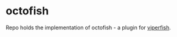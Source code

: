 # octofish

Repo holds the implementation of octofish - a plugin for [viperfish](https://github.com/mattstyles/viperfish "viperfish").

